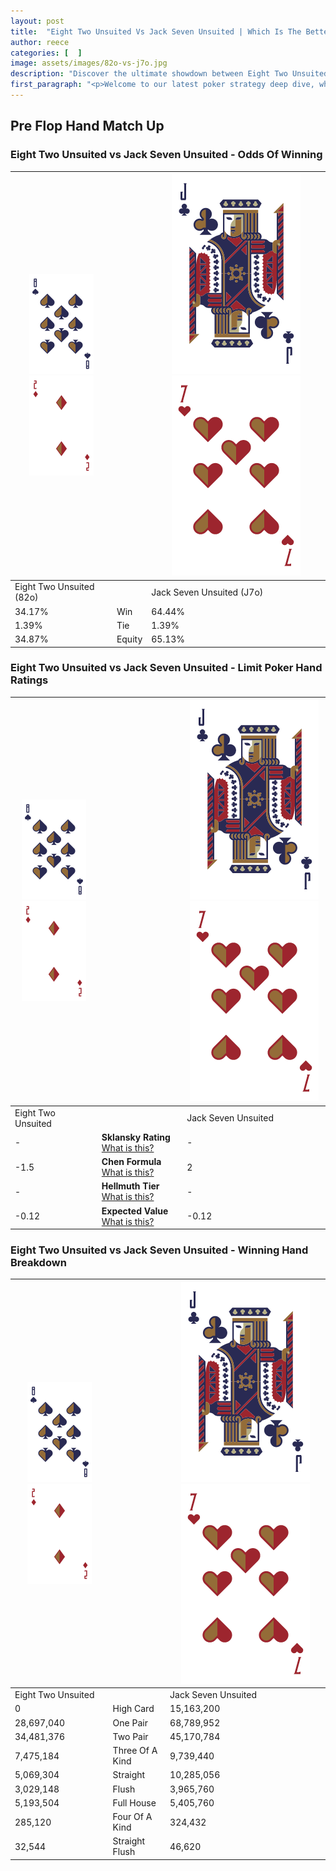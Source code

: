 ```yaml
---
layout: post
title:  "Eight Two Unsuited Vs Jack Seven Unsuited | Which Is The Better Hand In Poker? A Complete Guide"
author: reece
categories: [  ]
image: assets/images/82o-vs-j7o.jpg
description: "Discover the ultimate showdown between Eight Two Unsuited and Jack Seven Unsuited in poker! Uncover the odds, strategies, and scenarios where one hand triumphs over the other. Get ready to up your poker game with this thrilling analysis."
first_paragraph: "<p>Welcome to our latest poker strategy deep dive, where we're pitting two distinct hands against each other in a high-stakes showdown: Eight Two Unsuited vs Jack Seven Unsuited.</p><p>In the dynamic world of poker, every decision counts, and knowing which hand holds the upper hand is key to your success at the table.</p><p>In this article, we'll dissect these two hands, explore the scenarios where one dominates the other, and equip you with the knowledge to make strategic choices that can tip the odds in your favor.</p><p>Get ready to unravel the intriguing dynamics of these poker hands and elevate your game to new heights.</p>"
---
```




[comment]: # (sp0)

## Pre Flop Hand Match Up

<div class="table hand-ratings" markdown="1"> 



### Eight Two Unsuited vs Jack Seven Unsuited - Odds Of Winning


    
| ![image info](assets/images/hand1/8.png) ![image info](assets/images/hand1/2o.png) |  | ![image info](assets/images/hand2/J.png) ![image info](assets/images/hand2/7o.png) |
| -------- | -------- | -------- |
| Eight Two Unsuited (82o) |  | Jack Seven Unsuited (J7o) |
| 34.17% | Win | 64.44% |
| 1.39% | Tie | 1.39% |
| 34.87% | Equity | 65.13% |




[comment]: # (sp1)



### Eight Two Unsuited vs Jack Seven Unsuited - Limit Poker Hand Ratings


    
| ![image info](assets/images/hand1/8.png) ![image info](assets/images/hand1/2o.png) |  | ![image info](assets/images/hand2/J.png) ![image info](assets/images/hand2/7o.png) |
| -------- | -------- | -------- |
| Eight Two Unsuited |  | Jack Seven Unsuited |
| - | **Sklansky Rating** [What is this?](/sklansky-rating-explained) | - |
| -1.5 | **Chen Formula** [What is this?](/chen-formula-explained) | 2 |
| - | **Hellmuth Tier** [What is this?](/Hellmuth-tier-explained) | - |
| -0.12 | **Expected Value** [What is this?](/expected-value-explained) | -0.12 |




[comment]: # (sp2)



### Eight Two Unsuited vs Jack Seven Unsuited - Winning Hand Breakdown


    
| ![image info](assets/images/hand1/8.png) ![image info](assets/images/hand1/2o.png) |  | ![image info](assets/images/hand2/J.png) ![image info](assets/images/hand2/7o.png) |
| -------- | -------- | -------- |
| Eight Two Unsuited |  | Jack Seven Unsuited |
| 0 | High Card | 15,163,200 |
| 28,697,040 | One Pair | 68,789,952 |
| 34,481,376 | Two Pair | 45,170,784 |
| 7,475,184 | Three Of A Kind | 9,739,440 |
| 5,069,304 | Straight | 10,285,056 |
| 3,029,148 | Flush | 3,965,760 |
| 5,193,504 | Full House | 5,405,760 |
| 285,120 | Four Of A Kind | 324,432 |
| 32,544 | Straight Flush | 46,620 |




[comment]: # (sp3)



</div>

[comment]: # (sp4)



[comment]: # (sp5)

